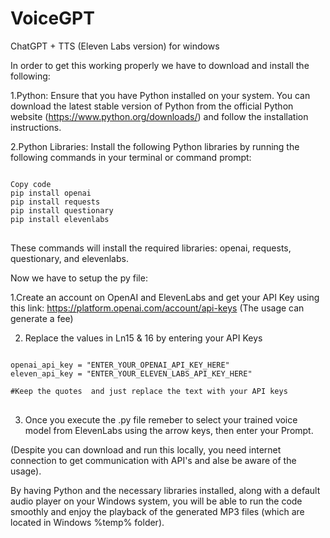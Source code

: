 # VoiceGPT
ChatGPT + TTS (Eleven Labs version) for windows

In order to get this working properly we have to download and install the following:

1.Python: Ensure that you have Python installed on your system. You can download the latest stable version of Python from the official Python website (https://www.python.org/downloads/) and follow the installation instructions.

2.Python Libraries: Install the following Python libraries by running the following commands in your terminal or command prompt:
<pre>
<code>
Copy code
pip install openai
pip install requests
pip install questionary
pip install elevenlabs
</code>
</pre>
These commands will install the required libraries: openai, requests, questionary, and elevenlabs.

Now we have to setup the py file:

1.Create an account on OpenAI and ElevenLabs and get your API Key using this link: https://platform.openai.com/account/api-keys (The usage can generate a fee)

2. Replace the values in Ln15 & 16 by entering your API Keys 

<pre>
<code>
openai_api_key = "ENTER_YOUR_OPENAI_API_KEY_HERE"
eleven_api_key = "ENTER_YOUR_ELEVEN_LABS_API_KEY_HERE"

#Keep the quotes  and just replace the text with your API keys
</code>
</pre>

3. Once you execute the .py file remeber to select your trained voice model from ElevenLabs using the arrow keys, then enter your Prompt.

(Despite you can download and run this locally, you need internet connection to get communication with API's and alse be aware of the usage).

By having Python and the necessary libraries installed, along with a default audio player on your Windows system, you will be able to run the code smoothly and enjoy the playback of the generated MP3 files (which are located in Windows %temp% folder).

